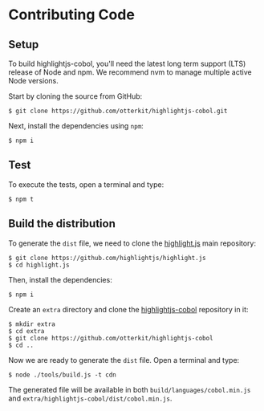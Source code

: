 # Contributing Code

## Setup

To build highlightjs-cobol, you'll need the latest long term support (LTS) release of Node and npm.
We recommend nvm to manage multiple active Node versions.

Start by cloning the source from GitHub:

    $ git clone https://github.com/otterkit/highlightjs-cobol.git

Next, install the dependencies using `npm`:

    $ npm i

## Test

To execute the tests, open a terminal and type:

    $ npm t

## Build the distribution

To generate the `dist` file, we need to clone the [highlight.js](https://github.com/highlightjs/highlight.js) main repository:

    $ git clone https://github.com/highlightjs/highlight.js
    $ cd highlight.js

Then, install the dependencies:

    $ npm i

Create an `extra` directory and clone the [highlightjs-cobol](https://github.com/otterkit/highlightjs-cobol) repository in it:

    $ mkdir extra
    $ cd extra
    $ git clone https://github.com/otterkit/highlightjs-cobol
    $ cd ..

Now we are ready to generate the `dist` file.
Open a terminal and type:

    $ node ./tools/build.js -t cdn

The generated file will be available in both `build/languages/cobol.min.js` and `extra/highlightjs-cobol/dist/cobol.min.js`.
